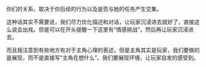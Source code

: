 你们的关系，取决于你后续的行为以及是否与她的任务产生交集。

这种话其实不需要说，我们尽力优化描述和对话，让玩家沉浸进去就好了，直接这么说会出戏。但是可以在开头提醒一下这里有“情感挑战”，然后再让玩家沉浸进去。

而且我注意到有些地方有对于主角心理的表述，但是主角其实是玩家，我们要做的是展现，而不是直接写“主角在想什么”。我们要展现环境，让玩家自发的感受到。